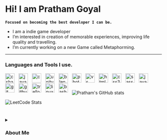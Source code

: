 # Hi! I am Pratham Goyal

**`Focused on becoming the best developer I can be.`**

- I am a indie game developer
- I’m interested in creation of memorable experiences, improving life quality and travelling.
- I’m currently working on a new Game called Metaphorming.

---

### Languages and Tools I use.


<img align="left" alt="csharp" width="30px" style="padding-right:10px; padding-top: 2px" src="https://cdn.jsdelivr.net/gh/devicons/devicon/icons/csharp/csharp-original.svg" />
<img align="left" alt="java" width="30px" style="padding-right:10px; padding-top: 2px" src="https://cdn.jsdelivr.net/gh/devicons/devicon/icons/java/java-original.svg" />
<img align="left" alt="c" width="30px" style="padding-right:10px; padding-top: 2px" src="https://cdn.jsdelivr.net/gh/devicons/devicon/icons/c/c-original.svg" />
<img align="left" alt="unity" width="30px" style="padding-right:10px; padding-top: 2px" src="https://cdn.jsdelivr.net/gh/devicons/devicon/icons/unity/unity-original.svg" />
<img align="left" alt="blender" width="30px" style="padding-right:10px; padding-top: 2px" src="https://cdn.jsdelivr.net/gh/devicons/devicon/icons/blender/blender-original.svg" />
<img align="left" alt="photoshop" width="30px" style="padding-right:10px; padding-top: 2px"  src="https://cdn.jsdelivr.net/gh/devicons/devicon/icons/photoshop/photoshop-plain.svg" />
<img align="left" alt="vs" width="30px" style="padding-right:10px; padding-top: 2px" src="https://cdn.jsdelivr.net/gh/devicons/devicon/icons/visualstudio/visualstudio-plain.svg" />
<img align="left" alt="html5" width="30px" style="padding-right:10px; padding-top: 2px" src="https://cdn.jsdelivr.net/gh/devicons/devicon/icons/html5/html5-original.svg" />
<img align="left" alt="css3" width="30px" style="padding-right:10px; padding-top: 2px" src="https://cdn.jsdelivr.net/gh/devicons/devicon/icons/css3/css3-original.svg" />
<img align="left" alt="sass" width="30px" style="padding-right:10px; padding-top: 2px" src="https://cdn.jsdelivr.net/gh/devicons/devicon/icons/sass/sass-original.svg" />
<img align="left" alt="javascript" width="30px" style="padding-right:10px; padding-top: 2px" src="https://cdn.jsdelivr.net/gh/devicons/devicon/icons/javascript/javascript-original.svg" />
<img align="left" alt="git" width="30px" style="padding-right:10px; padding-top: 2px" src="https://cdn.jsdelivr.net/gh/devicons/devicon/icons/git/git-original.svg" />
<img align="left" alt="github" width="30px" style="padding-right:10px; padding-top: 2px"  src="https://cdn.jsdelivr.net/gh/devicons/devicon/icons/github/github-original.svg" />
<img align="left" alt="trello" width="30px" style="padding-right:10px; padding-top: 2px"  src="https://cdn.jsdelivr.net/gh/devicons/devicon/icons/trello/trello-plain.svg" />
<img align="left" alt="linux" width="30px" style="padding-right:10px; padding-top: 2px" src="https://cdn.jsdelivr.net/gh/devicons/devicon/icons/linux/linux-original.svg" />
<img align="left" alt="bash" width="30px" style="padding-right:10px; padding-top: 2px" src="https://cdn.jsdelivr.net/gh/devicons/devicon/icons/bash/bash-original.svg" />

<br>

# 

![Pratham's GitHub stats](https://github-readme-stats.vercel.app/api?username=pratham9&theme=dark&show_icons=true)

![LeetCode Stats](https://leetcode.card.workers.dev/Pratham9?hide=ranking&theme=auto&font=&extension=heatmap)

#

<details>
<summary><h3>About Me</h3></summary>
The interactive space, as we experience playing games, is not just a Cartesian coordinate system for representing objects, characters, narrative, or sound... I believe that there is a much deeper understanding of space in video games that we implicitly live as we play them. Space is created the second a player sits down and begins playing a game. Most of the time we think of this as a dialogical ‘interactive space’ — the player issues a command to the computer, and the game responds in some way, which the player responds to, ad infinitum. When we think of interaction in this way, we think of the player and game in some kind of unfolding dialogue with one another. But I see the player doing something different when they act in an interactive space. This space is not real but responses are, the compelling power of belief that this space carries is what I find most appealing. Believing and keeping an Innovative attitude, I believe, leads to a constant learning process. This approach adds to the already immense potential for innovation that exists in this field.

I have recently completed my education at Thompson Rivers University during this period I realized my strengths and Achilles heel, my interests and aversions, my future, and my compassion. I found that I'm scholarly in the sector of creation but I'm not intimidated by the prospect of striving hard in life. I have completed many solo and group projects. Where I got familiar with many different components of programming and video game development. I know my way around a multitude of software and continued to learn programming languages such as C# and Java. Due to this, I developed a problem-solving mindset, analytical skills, and accuracy. These tools have helped me to understand and expand my technical abilities and instigated a growth mindset within me.

My studies and past work experiences proved instructive and inspiring. The classes that I took gave me a firm grounding in the theory of programming, architecture design, application development, and mathematics. As nothing remains constant, so is true in the case of technology. It is impossible to progress without changes. I would like to research and specialize in the field of Video Game Development, in which I have a keen interest. Most importantly past few years of my learning helped to solidify my determination to devote my long-term career to this area. I continue to work on personal projects and programming problems as I believe that learning should be a continuous process and one should always remember "Progression, not Perfection".The interactive space, as we experience playing games, is not just a Cartesian coordinate system for representing objects, characters, narrative, or sound... I believe that there is a much deeper understanding of space in video games that we implicitly live as we play them. Space is created the second a player sits down and begins playing a game. Most of the time we think of this as a dialogical ‘interactive space’ — the player issues a command to the computer, and the game responds in some way, which the player responds to, ad infinitum. When we think of interaction in this way, we think of the player and game in some kind of unfolding dialogue with one another. But I see the player doing something different when they act in an interactive space. This space is not real but responses are, the compelling power of belief that this space carries is what I find most appealing. Believing and keeping an Innovative attitude, I believe, leads to a constant learning process. This approach adds to the already immense potential for innovation that exists in this field. I have recently completed my education at Thompson Rivers University during this period I realized my strengths and Achilles heel, my interests and aversions, my future, and my compassion. I found that I'm scholarly in the sector of creation but I'm not intimidated by the prospect of striving hard in life. I have completed many solo and group projects. Where I got familiar with many different components of programming and video game development. I know my way around a multitude of software and continued to learn programming languages such as C# and Java. Due to this, I developed a problem-solving mindset, analytical skills, and accuracy. These tools have helped me to understand and expand my technical abilities and instigated a growth mindset within me. My studies and past work experiences proved instructive and inspiring. The classes that I took gave me a firm grounding in the theory of programming, architecture design, application development, and mathematics. As nothing remains constant, so is true in the case of technology. It is impossible to progress without changes. I would like to research and specialize in the field of Video Game Development, in which I have a keen interest. Most importantly past few years of my learning helped to solidify my determination to devote my long-term career to this area. I continue to work on personal projects and programming problems as I believe that learning should be a continuous process and one should always remember "Progression, not Perfection".


<!---
Pratham9/Pratham9 is a ✨ special ✨ repository because its `README.md` (this file) appears on your GitHub profile.
You can click the Preview link to take a look at your changes.
--->
